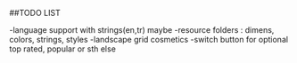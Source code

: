 ##TODO LIST

-language support with  strings(en,tr) maybe
-resource folders : dimens, colors, strings, styles
-landscape grid cosmetics
-switch button for optional top rated, popular or sth else




